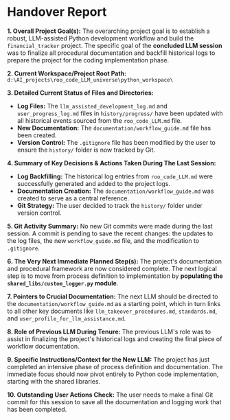 # Handover Report

**1. Overall Project Goal(s):**
The overarching project goal is to establish a robust, LLM-assisted Python development workflow and build the `financial_tracker` project. The specific goal of the **concluded LLM session** was to finalize all procedural documentation and backfill historical logs to prepare the project for the coding implementation phase.

**2. Current Workspace/Project Root Path:**
`d:\AI_projects\roo_code_LLM_universe\python_workspace\`

**3. Detailed Current Status of Files and Directories:**
* **Log Files:** The `llm_assisted_development_log.md` and `user_progress_log.md` files in `history/progress/` have been updated with all historical events sourced from the `roo_code_LLM.md` file.
* **New Documentation:** The `documentation/workflow_guide.md` file has been created.
* **Version Control:** The `.gitignore` file has been modified by the user to ensure the `history/` folder is now tracked by Git.

**4. Summary of Key Decisions & Actions Taken During The Last Session:**
* **Log Backfilling:** The historical log entries from `roo_code_LLM.md` were successfully generated and added to the project logs.
* **Documentation Creation:** The `documentation/workflow_guide.md` was created to serve as a central reference.
* **Git Strategy:** The user decided to track the `history/` folder under version control.

**5. Git Activity Summary:**
No new Git commits were made during the last session. A commit is pending to save the recent changes: the updates to the log files, the new `workflow_guide.md` file, and the modification to `.gitignore`.

**6. The Very Next Immediate Planned Step(s):**
The project's documentation and procedural framework are now considered complete. The next logical step is to move from process definition to implementation by **populating the `shared_libs/custom_logger.py` module**.

**7. Pointers to Crucial Documentation:**
The next LLM should be directed to the `documentation/workflow_guide.md` as a starting point, which in turn links to all other key documents like `llm_takeover_procedures.md`, `standards.md`, and `user_profile_for_llm_assistance.md`.

**8. Role of Previous LLM During Tenure:**
The previous LLM's role was to assist in finalizing the project's historical logs and creating the final piece of workflow documentation.

**9. Specific Instructions/Context for the New LLM:**
The project has just completed an intensive phase of process definition and documentation. The immediate focus should now pivot entirely to Python code implementation, starting with the shared libraries.

**10. Outstanding User Actions Check:**
The user needs to make a final Git commit for this session to save all the documentation and logging work that has been completed.